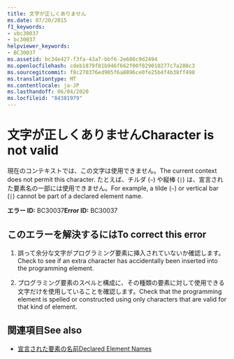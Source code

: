 ```yaml
---
title: 文字が正しくありません
ms.date: 07/20/2015
f1_keywords:
- vbc30037
- bc30037
helpviewer_keywords:
- BC30037
ms.assetid: bc34e427-f3fa-43a7-bbf6-2e608c9d2494
ms.openlocfilehash: cdeb1879f81b946f662f00f029010277c7a288c3
ms.sourcegitcommit: f8c270376ed905f6a8896ce0fe25b4f4b38ff498
ms.translationtype: MT
ms.contentlocale: ja-JP
ms.lasthandoff: 06/04/2020
ms.locfileid: "84381979"
---
```

# <a name="character-is-not-valid"></a><span data-ttu-id="94b65-102">文字が正しくありません</span><span class="sxs-lookup"><span data-stu-id="94b65-102">Character is not valid</span></span>
<span data-ttu-id="94b65-103">現在のコンテキストでは、この文字は使用できません。</span><span class="sxs-lookup"><span data-stu-id="94b65-103">The current context does not permit this character.</span></span> <span data-ttu-id="94b65-104">たとえば、チルダ (`~`) や縦棒 (`|`) は、宣言された要素名の一部には使用できません。</span><span class="sxs-lookup"><span data-stu-id="94b65-104">For example, a tilde (`~`) or vertical bar (`|`) cannot be part of a declared element name.</span></span>  
  
 <span data-ttu-id="94b65-105">**エラー ID:** BC30037</span><span class="sxs-lookup"><span data-stu-id="94b65-105">**Error ID:** BC30037</span></span>  
  
## <a name="to-correct-this-error"></a><span data-ttu-id="94b65-106">このエラーを解決するには</span><span class="sxs-lookup"><span data-stu-id="94b65-106">To correct this error</span></span>  
  
1. <span data-ttu-id="94b65-107">誤って余分な文字がプログラミング要素に挿入されていないか確認します。</span><span class="sxs-lookup"><span data-stu-id="94b65-107">Check to see if an extra character has accidentally been inserted into the programming element.</span></span>  
  
2. <span data-ttu-id="94b65-108">プログラミング要素のスペルと構成に、その種類の要素に対して使用できる文字だけを使用していることを確認します。</span><span class="sxs-lookup"><span data-stu-id="94b65-108">Check that the programming element is spelled or constructed using only characters that are valid for that kind of element.</span></span>  
  
## <a name="see-also"></a><span data-ttu-id="94b65-109">関連項目</span><span class="sxs-lookup"><span data-stu-id="94b65-109">See also</span></span>

- [<span data-ttu-id="94b65-110">宣言された要素の名前</span><span class="sxs-lookup"><span data-stu-id="94b65-110">Declared Element Names</span></span>](../programming-guide/language-features/declared-elements/declared-element-names.md)
